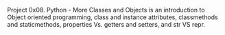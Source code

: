 Project 0x08. Python - More Classes and Objects is an introduction to Object oriented programming, class and instance attributes, classmethods and staticmethods, properties Vs. getters and setters, and str VS repr.
